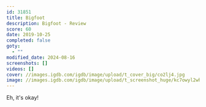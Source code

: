 ```yaml
---
id: 31851
title: Bigfoot
description: Bigfoot - Review
score: 60
date: 2019-10-25
completed: false
goty:
  - ""
modified_date: 2024-08-16
screenshots: []
videos: []
cover: //images.igdb.com/igdb/image/upload/t_cover_big/co2lj4.jpg
image: //images.igdb.com/igdb/image/upload/t_screenshot_huge/kc7owyl2whuzkikvrn6h.jpg
---
```

Eh, it's okay!